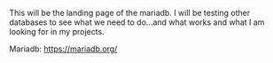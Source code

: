 This will be the landing page of the mariadb. 
I will be testing other databases to see what we need to do...and what works and what I am looking for in my projects.


Mariadb: https://mariadb.org/
